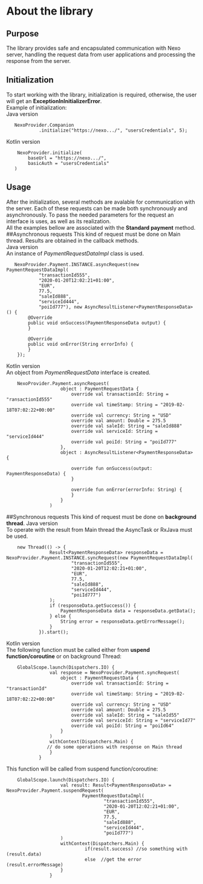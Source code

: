 # About the library
## Purpose
The library provides safe and encapsulated communication with Nexo server, handling the request data from user applications and processing the response from the server.
## Initialization
To start working with the library, initialization is required, otherwise, the user will get an **ExceptionInInitializerError**.<br/>
Example of initialization:<br/>
Java version

       NexoProvider.Companion
                .initialize("https://nexo.../", "usersCredentials", 5);
Kotlin version

        NexoProvider.initialize(
            baseUrl = "https://nexo.../",
            basicAuth = "usersCredentials"
       )
## Usage
After the initialization, several methods are avalable for communication with the server. Each of these requests can be made both synchronously and asynchronously. To pass the needed parameters for the request an interface is uses, as well as its realization.<br/>
All the examples bellow are associated with the **Standard payment** method.<br/>
##Asynchronous requests
This kind of request must be done on Main thread. Results are obtained in the callback methods.<br/>
Java version<br/>
An instance of *PaymentRequestDataImpl* class is used.

       NexoProvider.Payment.INSTANCE.asyncRequest(new PaymentRequestDataImpl(
                "transactionId555",
                "2020-01-20T12:02:21+01:00",
                "EUR",
                77.5,
                "saleId888",
                "serviceId444",
                "poiId777"), new AsyncResultListener<PaymentResponseData>() {
            @Override
            public void onSuccess(PaymentResponseData output) {
            }
  
            @Override
            public void onError(String errorInfo) {
            }
        });
Kotlin version<br/>
An object from *PaymentRequestData* interface is created.

        NexoProvider.Payment.asyncRequest(
                        object : PaymentRequestData {
                            override val transactionId: String = "ransactionId555"
                            override val timeStamp: String = "2019-02-18T07:02:22+00:00"
                            override val currency: String = "USD"
                            override val amount: Double = 275.5
                            override val saleId: String = "saleId888"
                            override val serviceId: String = "serviceId444"
                            override val poiId: String = "poiId777"
                        },
                        object : AsyncResultListener<PaymentResponseData> {

                            override fun onSuccess(output: PaymentResponseData) {
                            }

                            override fun onError(errorInfo: String) {
                            }
                        }
                    )
##Synchronous requests
This kind of request must be done on **background thread**.
Java version<br/>
To operate with the result from Main thread the AsyncTask or RxJava must be used.

        new Thread(() -> {
                    Result<PaymentResponseData> responseData = NexoProvider.Payment.INSTANCE.syncRequest(new PaymentRequestDataImpl(
                            "transactionId555",
                            "2020-01-20T12:02:21+01:00",
                            "EUR",
                            77.5,
                            "saleId888",
                            "serviceId444",
                            "poiId777")
                    );
                    if (responseData.getSuccess()) {
                        PaymentResponseData data = responseData.getData();
                    } else {
                        String error = responseData.getErrorMessage();
                    }
                }).start();
Kotlin version<br/>
The following function must be called either from **uspend function/coroutine** or on background Thread:

        GlobalScope.launch(Dispatchers.IO) {
                    val response = NexoProvider.Payment.syncRequest(
                        object : PaymentRequestData {
                            override val transactionId: String = "transactionId"
                            override val timeStamp: String = "2019-02-18T07:02:22+00:00"
                            override val currency: String = "USD"
                            override val amount: Double = 275.5
                            override val saleId: String = "saleId55"
                            override val serviceId: String = "serviceId77"
                            override val poiId: String = "poiId64"
                        }
                    )
                    withContext(Dispatchers.Main) {
                   // do some operations with response on Main thread
                    }
                }
This function will be called from suspend function/coroutine:

        GlobalScope.launch(Dispatchers.IO) {
                        val result: Result<PaymentResponseData> = NexoProvider.Payment.suspendRequest(
                                PaymentRequestDataImpl(
                                        "transactionId555",
                                        "2020-01-20T12:02:21+01:00",
                                        "EUR",
                                        77.5,
                                        "saleId888",
                                        "serviceId444",
                                        "poiId777")
                        )
                        withContext(Dispatchers.Main) {
                                 if(result.success) //so something with (result.data)
                                 else  //get the error (result.errorMessage)
                        }
                    }









